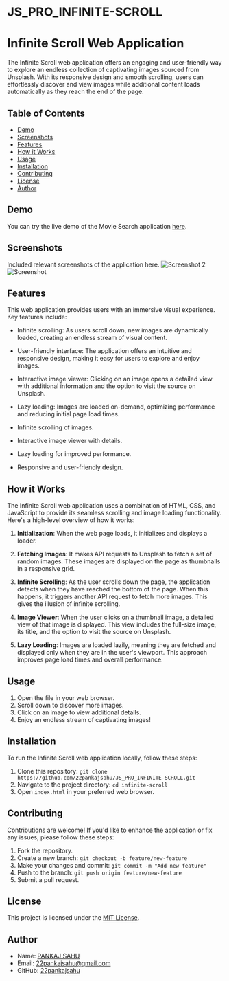 # JS_PRO_INFINITE-SCROLL

# Infinite Scroll Web Application

The Infinite Scroll web application offers an engaging and user-friendly way to explore an endless collection of captivating images sourced from Unsplash. With its responsive design and smooth scrolling, users can effortlessly discover and view images while additional content loads automatically as they reach the end of the page.

## Table of Contents

- [Demo](#demo)
- [Screenshots](#screenshots)
- [Features](#features)
- [How it Works](#how-it-works)
- [Usage](#usage)
- [Installation](#installation)
- [Contributing](#contributing)
- [License](#license)
- [Author](#author)

## Demo

You can try the live demo of the Movie Search application [here](https://22pankajsahu.github.io/JS_PRO_INFINITE-SCROLL/).

## Screenshots

Included relevant screenshots of the application here.
![Screenshot 2](https://github.com/22pankajsahu/JS_PRO_INFINITE-SCROLL/assets/135128502/a267406c-4c18-4c83-b172-bff6510c2c4b)
![Screenshot ](https://github.com/22pankajsahu/JS_PRO_INFINITE-SCROLL/assets/135128502/f27c791e-3b3e-409a-a9fb-2cbefe0d8991)

## Features

This web application provides users with an immersive visual experience. Key features include:

- Infinite scrolling: As users scroll down, new images are dynamically loaded, creating an endless stream of visual content.
- User-friendly interface: The application offers an intuitive and responsive design, making it easy for users to explore and enjoy images.
- Interactive image viewer: Clicking on an image opens a detailed view with additional information and the option to visit the source on Unsplash.
- Lazy loading: Images are loaded on-demand, optimizing performance and reducing initial page load times.

- Infinite scrolling of images.
- Interactive image viewer with details.
- Lazy loading for improved performance.
- Responsive and user-friendly design.

## How it Works

The Infinite Scroll web application uses a combination of HTML, CSS, and JavaScript to provide its seamless scrolling and image loading functionality. Here's a high-level overview of how it works:

1. **Initialization**: When the web page loads, it initializes and displays a loader.

2. **Fetching Images**: It makes API requests to Unsplash to fetch a set of random images. These images are displayed on the page as thumbnails in a responsive grid.

3. **Infinite Scrolling**: As the user scrolls down the page, the application detects when they have reached the bottom of the page. When this happens, it triggers another API request to fetch more images. This gives the illusion of infinite scrolling.

4. **Image Viewer**: When the user clicks on a thumbnail image, a detailed view of that image is displayed. This view includes the full-size image, its title, and the option to visit the source on Unsplash.

5. **Lazy Loading**: Images are loaded lazily, meaning they are fetched and displayed only when they are in the user's viewport. This approach improves page load times and overall performance.

## Usage

1. Open the file in your web browser.
2. Scroll down to discover more images.
3. Click on an image to view additional details.
4. Enjoy an endless stream of captivating images!

## Installation

To run the Infinite Scroll web application locally, follow these steps:

1. Clone this repository: `git clone https://github.com/22pankajsahu/JS_PRO_INFINITE-SCROLL.git`
2. Navigate to the project directory: `cd infinite-scroll`
3. Open `index.html` in your preferred web browser.

## Contributing

Contributions are welcome! If you'd like to enhance the application or fix any issues, please follow these steps:

1. Fork the repository.
2. Create a new branch: `git checkout -b feature/new-feature`
3. Make your changes and commit: `git commit -m "Add new feature"`
4. Push to the branch: `git push origin feature/new-feature`
5. Submit a pull request.

## License

This project is licensed under the [MIT License](LICENSE).

## Author

- Name: [PANKAJ SAHU](https://linkedin.com/in/22pankajsahu-)
- Email: [22pankajsahu@gmail.com](mailto:22pankajsahu@gmail.com)
- GitHub: [22pankajsahu](https://github.com/22pankajsahu)

